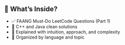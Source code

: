 ## 📌 What’s Inside?

- ✅ FAANG Must-Do LeetCode Questions (Part 1)
- 🚀 C++ and Java clean solutions
- 🧠 Explained with intuition, approach, and complexity
- 📂 Organized by language and topic
